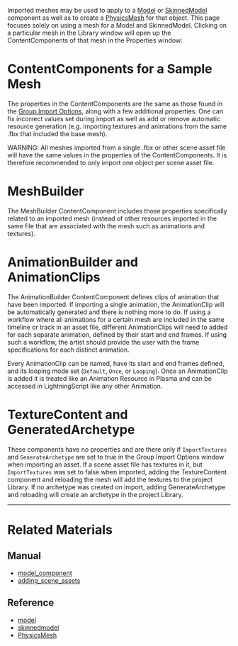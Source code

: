 Imported meshes may be used to apply to a [Model](https://plasmaengine.github.io/PlasmaDocs/Manual/plasmamanual/graphics/models/model_component.markdown) or [SkinnedModel](https://plasmaengine.github.io/PlasmaDocs/Manual/plasmamanual/graphics/models/model_component.markdown#skinned-model) component as well as to create a [PhysicsMesh](https://github.com/PlasmaEngine/PlasmaDocs/blob/master/code_reference/class_reference/physicsmesh.markdown) for that object. This page focuses solely on using a mesh for a Model and SkinnedModel. Clicking on a particular mesh in the Library window will open up the ContentComponents of that mesh in the Properties window:

 # ContentComponents for a Sample Mesh

The properties in the ContentComponents are the same as those found in the [Group Import Options](https://plasmaengine.github.io/PlasmaDocs/Manual/plasmamanual/graphics/adding_assets/adding_scene_assets.markdown#group-import-options), along with a few additional properties. One can fix incorrect values set during import as well as add or remove automatic resource generation (e.g. importing textures and animations from the same .fbx that included the base mesh).

WARNING: All meshes imported from a single .fbx or other scene asset file will have the same values in the properties of the ContentComponents. It is therefore recommended to only import one object per scene asset file.

 # MeshBuilder

The MeshBuilder ContentComponent includes those properties specifically related to an imported mesh (instead of other resources imported in the same file that are associated with the mesh such as animations and textures).

 # AnimationBuilder and AnimationClips

The AnimationBuilder ContentComponent defines clips of animation that have been imported. If importing a single animation, the AnimationClip will be automatically generated and there is nothing more to do. If using a workflow where all animations for a certain mesh are included in the same timeline or track in an asset file, different AnimationClips will need to added for each separate animation, defined by their start and end frames. If using such a workflow, the artist should provide the user with the frame specifications for each distinct animation.

Every AnimationClip can be named, have its start and end frames defined, and its looping mode set (`Default`, `Once`, or `Looping`). Once an AnimationClip is added it is treated like an Animation Resource in Plasma and can be accessed in LightningScript like any other Animation.

 # TextureContent and GeneratedArchetype

These components have no properties and are there only if `ImportTextures` and `GenerateArchetype` are set to true in the Group Import Options window when importing an asset. If a scene asset file has textures in it, but `ImportTextures` was set to false when imported, adding the TextureContent component and reloading the mesh will add the textures to the project Library. If no archetype was created on import, adding GenerateArchetype and reloading will create an archetype in the project Library.

---

 # Related Materials

 ## Manual
- [model_component](https://plasmaengine.github.io/PlasmaDocs/Manual/plasmamanual/graphics/models/model_component.markdown)
- [adding_scene_assets](https://plasmaengine.github.io/PlasmaDocs/Manual/plasmamanual/graphics/adding_assets/adding_scene_assets.markdown)

 ## Reference
- [model](https://github.com/PlasmaEngine/PlasmaDocs/blob/master/code_reference/class_reference/model.markdown)
- [skinnedmodel](https://github.com/PlasmaEngine/PlasmaDocs/blob/master/code_reference/class_reference/skinnedmodel.markdown)
- [PhysicsMesh](https://github.com/PlasmaEngine/PlasmaDocs/blob/master/code_reference/class_reference/physicsmesh.markdown) 

 